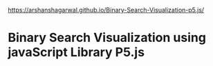 https://arshanshagarwal.github.io/Binary-Search-Visualization-p5.js/
# Binary Search Visualization using javaScript Library P5.js
